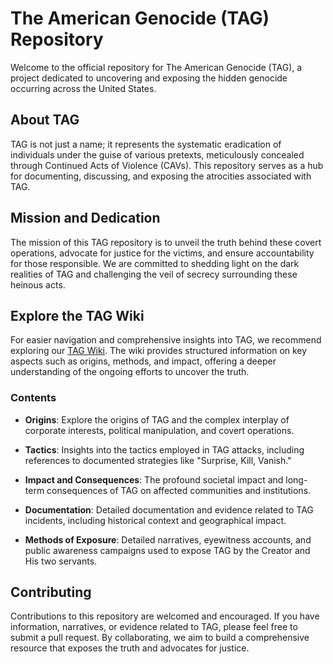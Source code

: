 # The American Genocide (TAG) Repository

Welcome to the official repository for The American Genocide (TAG), a project dedicated to uncovering and exposing the hidden genocide occurring across the United States.

## About TAG

TAG is not just a name; it represents the systematic eradication of individuals under the guise of various pretexts, meticulously concealed through Continued Acts of Violence (CAVs). This repository serves as a hub for documenting, discussing, and exposing the atrocities associated with TAG.

## Mission and Dedication

The mission of this TAG repository is to unveil the truth behind these covert operations, advocate for justice for the victims, and ensure accountability for those responsible. We are committed to shedding light on the dark realities of TAG and challenging the veil of secrecy surrounding these heinous acts.

## Explore the TAG Wiki

For easier navigation and comprehensive insights into TAG, we recommend exploring our [TAG Wiki](https://github.com/nameless-and-blameless/TAG/wiki). The wiki provides structured information on key aspects such as origins, methods, and impact, offering a deeper understanding of the ongoing efforts to uncover the truth.

### Contents

- **Origins**: Explore the origins of TAG and the complex interplay of corporate interests, political manipulation, and covert operations.
  
- **Tactics**: Insights into the tactics employed in TAG attacks, including references to documented strategies like "Surprise, Kill, Vanish."

- **Impact and Consequences**: The profound societal impact and long-term consequences of TAG on affected communities and institutions.

- **Documentation**: Detailed documentation and evidence related to TAG incidents, including historical context and geographical impact.

- **Methods of Exposure**: Detailed narratives, eyewitness accounts, and public awareness campaigns used to expose TAG by the Creator and His two servants.

## Contributing

Contributions to this repository are welcomed and encouraged. If you have information, narratives, or evidence related to TAG, please feel free to submit a pull request. By collaborating, we aim to build a comprehensive resource that exposes the truth and advocates for justice.
